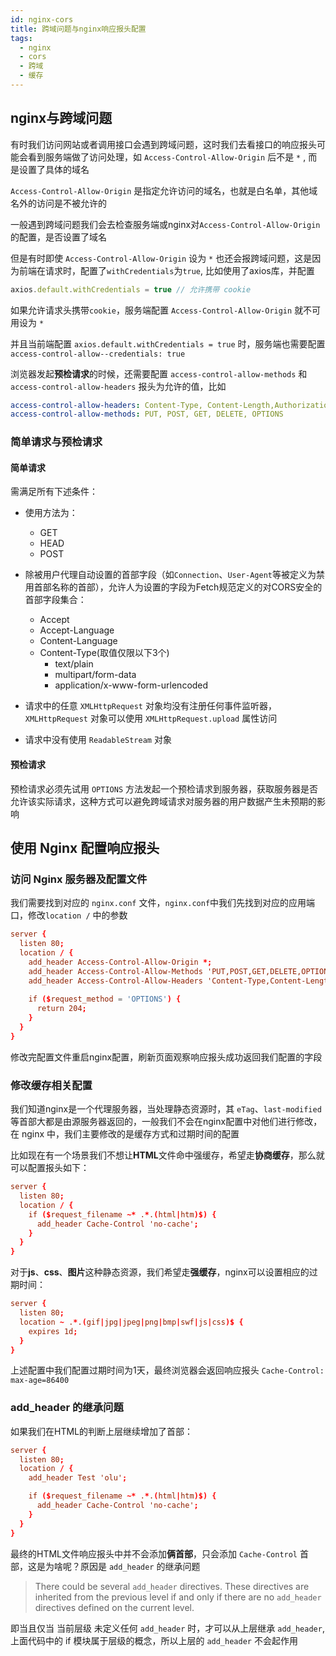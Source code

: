 ```yaml
---
id: nginx-cors
title: 跨域问题与nginx响应报头配置
tags:
  - nginx
  - cors
  - 跨域
  - 缓存
---
```


## nginx与跨域问题

有时我们访问网站或者调用接口会遇到跨域问题，这时我们去看接口的响应报头可能会看到服务端做了访问处理，如 `Access-Control-Allow-Origin` 后不是 `*` , 而是设置了具体的域名

`Access-Control-Allow-Origin` 是指定允许访问的域名，也就是白名单，其他域名外的访问是不被允许的

一般遇到跨域问题我们会去检查服务端或nginx对`Access-Control-Allow-Origin`的配置，是否设置了域名

但是有时即使 `Access-Control-Allow-Origin` 设为 `*` 也还会报跨域问题，这是因为前端在请求时，配置了`withCredentials`为`true`, 比如使用了axios库，并配置

```js
axios.default.withCredentials = true // 允许携带 cookie
```

如果允许请求头携带`cookie`，服务端配置 `Access-Control-Allow-Origin` 就不可用设为 `*`  

并且当前端配置 `axios.default.withCredentials = true` 时，服务端也需要配置 `access-control-allow--credentials: true`

浏览器发起**预检请求**的时候，还需要配置 `access-control-allow-methods` 和 `access-control-allow-headers` 报头为允许的值，比如

```yaml
access-control-allow-headers: Content-Type, Content-Length,Authorization, Accept, X-Requested-With
access-control-allow-methods: PUT, POST, GET, DELETE, OPTIONS
```

### 简单请求与预检请求

#### 简单请求

需满足所有下述条件：

- 使用方法为：
  - GET
  - HEAD
  - POST

- 除被用户代理自动设置的首部字段（如`Connection`、`User-Agent`等被定义为禁用首部名称的首部），允许人为设置的字段为Fetch规范定义的对CORS安全的首部字段集合：
  - Accept
  - Accept-Language
  - Content-Language
  - Content-Type(取值仅限以下3个)
    - text/plain
    - multipart/form-data
    - application/x-www-form-urlencoded

- 请求中的任意 `XMLHttpRequest` 对象均没有注册任何事件监听器，`XMLHttpRequest` 对象可以使用 `XMLHttpRequest.upload` 属性访问
- 请求中没有使用 `ReadableStream` 对象

#### 预检请求

预检请求必须先试用 `OPTIONS` 方法发起一个预检请求到服务器，获取服务器是否允许该实际请求，这种方式可以避免跨域请求对服务器的用户数据产生未预期的影响

## 使用 Nginx 配置响应报头

### 访问 Nginx 服务器及配置文件

我们需要找到对应的 `nginx.conf` 文件，`nginx.conf`中我们先找到对应的应用端口，修改`location /` 中的参数

```conf
server {
  listen 80;
  location / {
    add_header Access-Control-Allow-Origin *; 
    add_header Access-Control-Allow-Methods 'PUT,POST,GET,DELETE,OPTIONS'; 
    add_header Access-Control-Allow-Headers 'Content-Type,Content-Length, Authorization, Accept,X-Requested-With';
    
    if ($request_method = 'OPTIONS') {
      return 204;
    }
  }
}
```

修改完配置文件重启nginx配置，刷新页面观察响应报头成功返回我们配置的字段

### 修改缓存相关配置

我们知道nginx是一个代理服务器，当处理静态资源时，其 `eTag`、`last-modified` 等首部大都是由源服务器返回的，一般我们不会在nginx配置中对他们进行修改，在 nginx 中，我们主要修改的是缓存方式和过期时间的配置

比如现在有一个场景我们不想让**HTML**文件命中强缓存，希望走**协商缓存**，那么就可以配置报头如下：

```conf
server {
  listen 80;
  location / {
    if ($request_filename ~* .*.(html|htm)$) {
      add_header Cache-Control 'no-cache';
    }
  }
}
```

对于**js**、**css**、**图片**这种静态资源，我们希望走**强缓存**，nginx可以设置相应的过期时间：

```conf
server {
  listen 80;
  location ~ .*.(gif|jpg|jpeg|png|bmp|swf|js|css)$ {
    expires 1d;
  }
}
```

上述配置中我们配置过期时间为1天，最终浏览器会返回响应报头 `Cache-Control: max-age=86400`  

### add_header 的继承问题

如果我们在HTML的判断上层继续增加了首部：

```conf
server {
  listen 80;
  location / {
    add_header Test 'olu';

    if ($request_filename ~* .*.(html|htm)$) {
      add_header Cache-Control 'no-cache';
    }
  }
}
```

最终的HTML文件响应报头中并不会添加**俩首部**，只会添加 `Cache-Control` 首部，这是为啥呢？原因是 `add_header` 的继承问题

> There could be several `add_header` directives. These directives are inherited from the previous level if and only if there are no `add_header` directives defined on the current level.

即当且仅当 当前层级 未定义任何 `add_header` 时，才可以从上层继承 `add_header`, 上面代码中的 if 模块属于层级的概念，所以上层的 `add_header` 不会起作用
